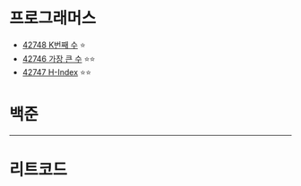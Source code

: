 # 프로그래머스
- [42748 K번째 수](https://school.programmers.co.kr/learn/courses/30/lessons/42748) ⭐
- [42746 가장 큰 수](https://school.programmers.co.kr/learn/courses/30/lessons/42746) ⭐⭐
- [42747 H-Index](https://school.programmers.co.kr/learn/courses/30/lessons/42747) ⭐⭐
  

# 백준


---
# 리트코드

